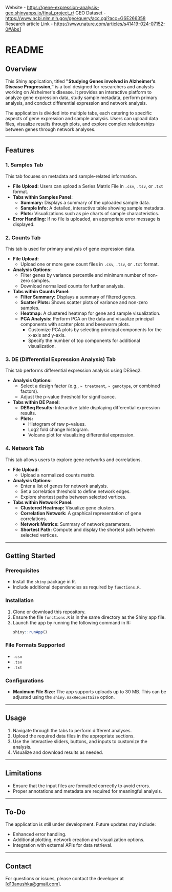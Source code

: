 Website - https://gene-expression-analysis-geo.shinyapps.io/final_project_r/
GEO Dataset - https://www.ncbi.nlm.nih.gov/geo/query/acc.cgi?acc=GSE266358  
Research article Link - https://www.nature.com/articles/s41419-024-07152-0#Abs1

# README

## Overview

This Shiny application, titled **"Studying Genes involved in Alzheimer's Disease Progression,"** is a tool designed for researchers and analysts working on Alzheimer's disease. It provides an interactive platform to analyze gene expression data, study sample metadata, perform primary analysis, and conduct differential expression and network analysis.

The application is divided into multiple tabs, each catering to specific aspects of gene expression and sample analysis. Users can upload data files, visualize results through plots, and explore complex relationships between genes through network analyses.

---

## Features

### 1. **Samples Tab**
This tab focuses on metadata and sample-related information.
- **File Upload:** Users can upload a Series Matrix File in `.csv`, `.tsv`, or `.txt` format.
- **Tabs within Samples Panel:**
  - **Summary:** Displays a summary of the uploaded sample data.
  - **Sample Info:** A detailed, interactive table showing sample metadata.
  - **Plots:** Visualizations such as pie charts of sample characteristics.
- **Error Handling:** If no file is uploaded, an appropriate error message is displayed.

### 2. **Counts Tab**
This tab is used for primary analysis of gene expression data.
- **File Upload:**
  - Upload one or more gene count files in `.csv`, `.tsv`, or `.txt` format.
- **Analysis Options:**
  - Filter genes by variance percentile and minimum number of non-zero samples.
  - Download normalized counts for further analysis.
- **Tabs within Counts Panel:**
  - **Filter Summary:** Displays a summary of filtered genes.
  - **Scatter Plots:** Shows scatter plots of variance and non-zero samples.
  - **Heatmap:** A clustered heatmap for gene and sample visualization.
  - **PCA Analysis:** Perform PCA on the data and visualize principal components with scatter plots and beeswarm plots.
    - Customize PCA plots by selecting principal components for the x-axis and y-axis.
    - Specify the number of top components for additional visualization.

### 3. **DE (Differential Expression Analysis) Tab**
This tab performs differential expression analysis using DESeq2.
- **Analysis Options:**
  - Select a design factor (e.g., `~ treatment`, `~ genotype`, or combined factors).
  - Adjust the p-value threshold for significance.
- **Tabs within DE Panel:**
  - **DESeq Results:** Interactive table displaying differential expression results.
  - **Plots:**
    - Histogram of raw p-values.
    - Log2 fold change histogram.
    - Volcano plot for visualizing differential expression.

### 4. **Network Tab**
This tab allows users to explore gene networks and correlations.
- **File Upload:**
  - Upload a normalized counts matrix.
- **Analysis Options:**
  - Enter a list of genes for network analysis.
  - Set a correlation threshold to define network edges.
  - Explore shortest paths between selected vertices.
- **Tabs within Network Panel:**
  - **Clustered Heatmap:** Visualize gene clusters.
  - **Correlation Network:** A graphical representation of gene correlations.
  - **Network Metrics:** Summary of network parameters.
  - **Shortest Path:** Compute and display the shortest path between selected vertices.

---

## Getting Started

### Prerequisites
- Install the `shiny` package in R.
- Include additional dependencies as required by `functions.R`.

### Installation
1. Clone or download this repository.
2. Ensure the file `functions.R` is in the same directory as the Shiny app file.
3. Launch the app by running the following command in R:
   ```R
   shiny::runApp()
   ```

### File Formats Supported
- `.csv`
- `.tsv`
- `.txt`

### Configurations
- **Maximum File Size:** The app supports uploads up to 30 MB. This can be adjusted using the `shiny.maxRequestSize` option.

---

## Usage
1. Navigate through the tabs to perform different analyses.
2. Upload the required data files in the appropriate sections.
3. Use the interactive sliders, buttons, and inputs to customize the analysis.
4. Visualize and download results as needed.

---

## Limitations
- Ensure that the input files are formatted correctly to avoid errors.
- Proper annotations and metadata are required for meaningful analysis.

---

## To-Do
The application is still under development. Future updates may include:
- Enhanced error handling.
- Additional plotting, network creation and visualization options.
- Integration with external APIs for data retrieval.

---

## Contact
For questions or issues, please contact the developer at [d13anushka@gmail.com].
